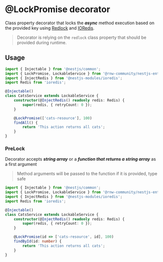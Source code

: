 # @LockPromise decorator

Class property decorator that locks the ***async*** method execution based on the provided key using [Redlock](https://github.com/mike-marcacci/node-redlock) and [IORedis](https://github.com/redis/ioredis).

> Decorator is relying on the `redlock` class property that should be provided during runtime.

## Usage

```ts
import { Injectable } from '@nestjs/common';
import { LockPromise, LockableService } from '@rnw-community/nestjs-enterprise';
import { InjectRedis } from '@nestjs-modules/ioredis';
import Redis from 'ioredis';

@Injectable()
class CatsService extends LockableService {
    constructor(@InjectRedis() readonly redis: Redis) {
        super(redis, { retryCount: 0 });
    }

    @LockPromise(['cats-resource'], 100)
    findAll() {
        return 'This action returns all cats';
    }
}
```

### PreLock
Decorator accepts ***string array*** or a ***function that returns a string array*** as a first argument

> Method arguments will be passed to the function if it is provided, type safe

```ts
import { Injectable } from '@nestjs/common';
import { LockPromise, LockableService } from '@rnw-community/nestjs-enterprise';
import { InjectRedis } from '@nestjs-modules/ioredis';
import Redis from 'ioredis';

@Injectable()
class CatsService extends LockableService {
    constructor(@InjectRedis() readonly redis: Redis) {
        super(redis, { retryCount: 0 });
    }

    @LockPromise(id => ['cats-resource', id], 100)
    findById(id: number) {
        return 'This action returns all cats';
    }
}
```
